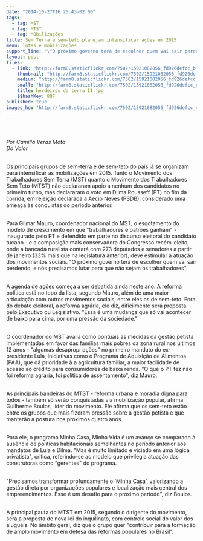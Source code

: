 ```yaml
---
date: "2014-10-27T16:25:43-02:00"
tags:
  - tag: MST
  - tag: MTST
  - tag: MObilizações
title: Sem Terra e sem-teto planejam intensificar ações em 2015
menu: lutas e mobilizações
support_line: "\"O próximo governo terá de escolher quem vai sair perdendo, e nós precisamos lutar para que não sejam os trabalhadores\", disse Gilmar Mauro, do MST."
layout: post
files:
  - link: "http://farm8.staticflickr.com/7502/15921082056_fd926defcc_b.jpg"
    thumbnail: "http://farm8.staticflickr.com/7502/15921082056_fd926defcc_t.jpg"
    medium: "http://farm8.staticflickr.com/7502/15921082056_fd926defcc_z.jpg"
    small: "http://farm8.staticflickr.com/7502/15921082056_fd926defcc_n.jpg"
    title: herdeiros da terra II.jpg
    $$hashKey: 8QF
published: true
images_hd: "http://farm8.staticflickr.com/7502/15921082056_fd926defcc_n.jpg"

---
```

<div id="content-header">
<div id="content-title">
<p>&nbsp;</p>
</div>
</div>

<div id="content-area">
<div id="default-content">
<div id="node-16658">
<div>
<div>
<p><em>Por Camilla Veras Mota<br />
Do Valor</em></p>

<p><br />
Os principais grupos de sem-terra e de sem-teto do pa&iacute;s j&aacute; se organizam para intensificar as mobiliza&ccedil;&otilde;es em 2015. Tanto o Movimento dos Trabalhadores Sem Terra (MST) quanto o Movimento dos Trabalhadores Sem Teto (MTST) n&atilde;o declararam apoio a nenhum dos candidatos no primeiro turno, mas declararam o voto em Dilma Rousseff (PT) no fim da corrida, em rejei&ccedil;&atilde;o declarada a A&eacute;cio Neves (PSDB), considerado uma amea&ccedil;a &agrave;s conquistas do per&iacute;odo anterior.</p>

<p><br />
Para Gilmar Mauro, coordenador nacional do MST, o esgotamento do modelo de crescimento em que &quot;trabalhadores e patr&otilde;es ganham&quot; - inaugurado pelo PT e defendido em parte no discurso eleitoral do candidato tucano - e a composi&ccedil;&atilde;o mais conservadora do Congresso rec&eacute;m-eleito, onde a bancada ruralista contar&aacute; com 273 deputados e senadores a partir de janeiro (33% mais que na legislatura anterior), deve estimular a atua&ccedil;&atilde;o dos movimentos sociais. &quot;O pr&oacute;ximo governo ter&aacute; de escolher quem vai sair perdendo, e n&oacute;s precisamos lutar para que n&atilde;o sejam os trabalhadores&quot;.</p>

<p><br />
A agenda de a&ccedil;&otilde;es come&ccedil;a a ser debatida ainda neste ano. A reforma pol&iacute;tica est&aacute; no topo da lista, segundo Mauro, al&eacute;m de uma maior articula&ccedil;&atilde;o com outros movimentos sociais, entre eles os de sem-teto. Fora do debate eleitoral, a reforma agr&aacute;ria, ele diz, dificilmente ser&aacute; proposta pelo Executivo ou Legislativo. &quot;Essa &eacute; uma mudan&ccedil;a que s&oacute; vai acontecer de baixo para cima, por uma press&atilde;o da sociedade.&quot;</p>

<p><br />
O coordenador do MST avalia como pontuais as medidas da gest&atilde;o petista implementadas em favor das fam&iacute;lias mais pobres da zona rural nos &uacute;ltimos 12 anos - &quot;algumas desapropria&ccedil;&otilde;es&quot; no primeiro mandato do ex-presidente Lula, iniciativas como o Programa de Aquisi&ccedil;&atilde;o de Alimentos (PAA), que d&aacute; prioridade &agrave; a agricultura familiar, a maior facilidade de acesso ao cr&eacute;dito para consumidores de baixa renda. &quot;O que o PT fez n&atilde;o foi reforma agr&aacute;ria, foi pol&iacute;tica de assentamento&quot;, diz Mauro.</p>

<p><br />
As principais bandeiras do MTST - reforma urbana e moradia digna para todos - tamb&eacute;m s&oacute; ser&atilde;o conquistadas via mobiliza&ccedil;&atilde;o popular, afirma Guilherme Boulos, l&iacute;der do movimento. Ele afirma que os sem-teto est&atilde;o entre os grupos que mais fizeram press&atilde;o sobre a gest&atilde;o petista e que manter&atilde;o a postura nos pr&oacute;ximos quatro anos.</p>

<p><br />
Para ele, o programa Minha Casa, Minha Vida &eacute; um avan&ccedil;o se comparado &agrave; aus&ecirc;ncia de pol&iacute;ticas habitacionais semelhantes no per&iacute;odo anterior aos mandatos de Lula e Dilma. &quot;Mas &eacute; muito limitado e viciado em uma l&oacute;gica privatista&quot;, critica, referindo-se ao modelo que privilegia atua&ccedil;&atilde;o das construtoras como &quot;gerentes&quot; do programa.</p>

<p><br />
&quot;Precisamos transformar profundamente o &#39;Minha Casa&#39;, valorizando a gest&atilde;o direta por organiza&ccedil;&otilde;es populares e localiza&ccedil;&atilde;o mais central dos empreendimentos. Esse &eacute; um desafio para o pr&oacute;ximo per&iacute;odo&quot;, diz Boulos.</p>

<p><br />
A principal pauta do MTST em 2015, segundo o dirigente do movimento, ser&aacute; a proposta de nova lei do inquilinato, com controle social do valor dos alugu&eacute;is. No &acirc;mbito geral, diz que o grupo quer &quot;contribuir para a forma&ccedil;&atilde;o de amplo movimento em defesa das reformas populares no Brasil&quot;.</p>
</div>
</div>
</div>
</div>
</div>
